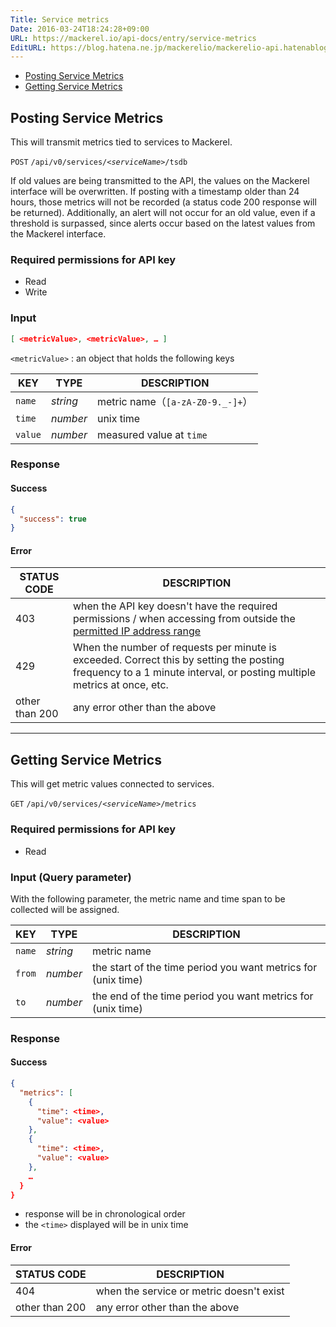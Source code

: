 ```yaml
---
Title: Service metrics
Date: 2016-03-24T18:24:28+09:00
URL: https://mackerel.io/api-docs/entry/service-metrics
EditURL: https://blog.hatena.ne.jp/mackerelio/mackerelio-api.hatenablog.mackerel.io/atom/entry/10328537792368374392
---
```


<ul class="internal-nav">
  <li><a href="#post">Posting Service Metrics</a></li>
  <li><a href="#get">Getting Service Metrics</a></li>
</ul>


<h2 id="post">Posting Service Metrics</h2>

This will transmit metrics tied to services to Mackerel.

<p class="type-post">
  <code>POST</code>
  <code>/api/v0/services/<em>&lt;serviceName&gt;</em>/tsdb</code>
</p>

If old values are being transmitted to the API, the values on the Mackerel interface will be overwritten. If posting with a timestamp older than 24 hours, those metrics will not be recorded (a status code 200 response will be returned). Additionally, an alert will not occur for an old value, even if a threshold is surpassed, since alerts occur based on the latest values from the Mackerel interface.

### Required permissions for API key

<ul class="api-key">
  <li class="label-read">Read</li>
  <li class="label-write">Write</li>
</ul>

### Input

```json
[ <metricValue>, <metricValue>, … ]
```

`<metricValue>` : an object that holds the following keys

| KEY     | TYPE   | DESCRIPTION |
| -------- | ------ | ----------- |
| `name`   | *string* | metric name（`[a-zA-Z0-9._-]+`） |
| `time`   | *number* | unix time |
| `value`  | *number* | measured value at `time` |

### Response

#### Success

```json
{
  "success": true
}
```

#### Error

<table class="default api-error-table">
  <thead>
    <tr>
      <th class="status-code">STATUS CODE</th>
      <th class="description">DESCRIPTION</th>
    </tr>
  </thead>
  <tbody>
    <tr>
      <td>403</td>
      <td>when the API key doesn't have the required permissions / when accessing from outside the <a href="https://mackerel.io/docs/entry/faq/organization/ip-restriction" target="_blank">permitted IP address range</a></td>
    </tr>
    <tr>
      <td>429</td>
      <td>When the number of requests per minute is exceeded. Correct this by setting the posting frequency to a 1 minute interval, or posting multiple metrics at once, etc.</td>
    </tr>
    <tr>
      <td>other than 200</td>
      <td>any error other than the above</td>
    </tr>
  </tbody>
</table>

----------------------------------------------

<h2 id="get">Getting Service Metrics</h2>

This will get metric values connected to services.

<p class="type-get">
  <code>GET</code>
  <code>/api/v0/services/<em>&lt;serviceName&gt;</em>/metrics</code>
</p>

### Required permissions for API key

<ul class="api-key">
  <li class="label-read">Read</li>
</ul>

### Input (Query parameter)

With the following parameter, the metric name and time span to be collected will be assigned.

| KEY     | TYPE     | DESCRIPTION |
| ------- | -------- | ----------- |
| `name`  | *string* | metric name |
| `from`  | *number* | the start of the time period you want metrics for (unix time) |
| `to`    | *number* | the end of the time period you want metrics for (unix time) |

### Response

#### Success

```json
{
  "metrics": [
    {
      "time": <time>,
      "value": <value>
    },
    {
      "time": <time>,
      "value": <value>
    },
    …
  }
}
```

- response will be in chronological order
- the `<time>` displayed will be in unix time

#### Error

<table class="default api-error-table">
  <thead>
    <tr>
      <th class="status-code">STATUS CODE</th>
      <th class="description">DESCRIPTION</th>
    </tr>
  </thead>
  <tbody>
    <tr>
      <td>404</td>
      <td>when the service or metric doesn't exist</td>
    </tr>
    <tr>
      <td>other than 200</td>
      <td>any error other than the above</td>
    </tr>
  </tbody>
</table>
